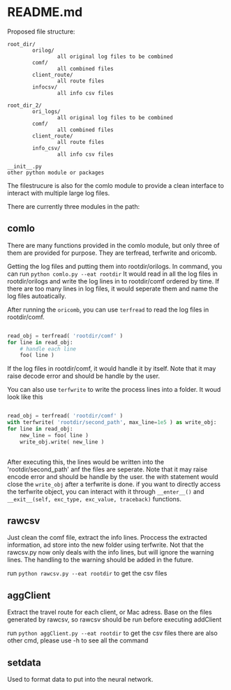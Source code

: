 # README.md

Proposed file structure:

	root_dir/
			orilog/
					all original log files to be combined
			comf/
					all combined files
			client_route/
					all route files
			infocsv/
					all info csv files
					
	root_dir_2/
			ori_logs/
					all original log files to be combined
			comf/
					all combined files
			client_route/
					all route files
			info_csv/
					all info csv files

	__init__.py
	other python module or packages

The filestrucure is also for the comlo module to provide a clean interface to interact with multiple large log files.

There are currently three modules in the path:

comlo
------
There are many functions provided in the comlo module, but only three of them are provided for purpose.
They are terfread, terfwrite and oricomb.

Getting the log files and putting them into rootdir/orilogs.
In command, you can run ` python comlo.py --eat rootdir ` 
It would read in all the log files in rootdir/orilogs and write the log lines in to rootdir/comf ordered by time. 
If there are too many lines in log files, it would seperate them and name the log files autoatically.

After running the `oricomb`, you can use `terfread` to read the log files in rootdir/comf.

```python

read_obj = terfread( 'rootdir/comf' )
for line in read_obj:
    # handle each line
	foo( line )

```

If the log files in rootdir/comf, it would handle it by itself.
Note that it may raise decode error and should be handle by the user.

You can also use `terfwrite` to write the process lines into a folder.
It woud look like this
```python

read_obj = terfread( 'rootdir/comf' )
with terfwrite( 'rootdir/second_path', max_line=1e5 ) as write_obj:
for line in read_obj:
    new_line = foo( line )
    write_obj.write( new_line )
    
```
After executing this, the lines would be written into the 'rootdir/second_path' anf the files are seperate.
Note that it may raise encode error and should be handle by the user.
the with statement would close the ``` write_obj ``` after a terfwrite is done.
if you want to directly access the terfwrite object, you can interact with it through ``` __enter__() ``` and ``` __exit__(self, exc_type, exc_value, traceback) ``` functions.

rawcsv
------
Just clean the comf file, extract the info lines.
Proccess the extracted information, ad store into the new folder using terfwrite.
Not that the rawcsv.py now only deals with the info lines, but will ignore the warning lines.
The handling to the warning should be added in the future.

run ``` python rawcsv.py --eat rootdir ``` to get the csv files

aggClient
------
Extract the travel route for each client, or Mac adress.
Base on the files generated by rawcsv, so rawcsv should be run before executing addClient

run ``` python aggClient.py --eat rootdir ``` to get the csv files
there are also other cmd, please use -h to see all the command

setdata
------
Used to format data to put into the neural network.
